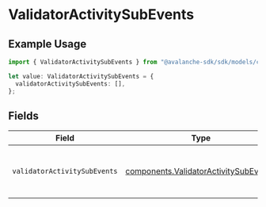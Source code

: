 # ValidatorActivitySubEvents

## Example Usage

```typescript
import { ValidatorActivitySubEvents } from "@avalanche-sdk/sdk/models/components";

let value: ValidatorActivitySubEvents = {
  validatorActivitySubEvents: [],
};
```

## Fields

| Field                                                                                          | Type                                                                                           | Required                                                                                       | Description                                                                                    |
| ---------------------------------------------------------------------------------------------- | ---------------------------------------------------------------------------------------------- | ---------------------------------------------------------------------------------------------- | ---------------------------------------------------------------------------------------------- |
| `validatorActivitySubEvents`                                                                   | [components.ValidatorActivitySubEvent](../../models/components/validatoractivitysubevent.md)[] | :heavy_check_mark:                                                                             | Array of validator activity sub-event types                                                    |